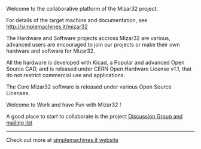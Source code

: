 Welcome to the collaborative platform of the Mizar32 project.

For details of the target machine and documentation, see http://simplemachines.it/mizar32

The Hardware and Software projects accross Mizar32 are various, advanced users are encouraged to join our projects or make their own hardware and software for Mizar32.

All the hardware is developed with Kicad, a Popular and advanced Open Source CAD, and is released under CERN Open Hardware License v1.1, that do not restrict commercial use and applications.

The Core Mizar32 software is released under various Open Source Licenses.

Welcome to Work and have Fun with Mizar32 !

A good place to start to collaborate is the project [Discussion Group and mailing list](http://mizar32.googlegroups.com)


---


Check out more at [simplemachines.it website](http://simplemachines.it)

